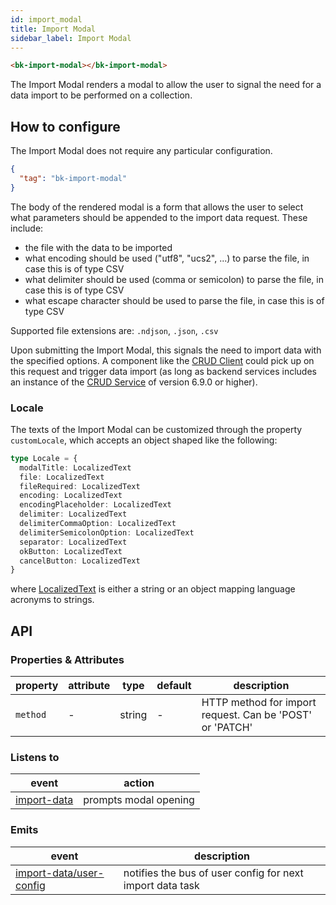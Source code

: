 ```yaml
---
id: import_modal
title: Import Modal
sidebar_label: Import Modal
---
```




<!--
WARNING:
This file is automatically generated. Please edit the 'README' file of the corresponding component and run `yarn copy:docs`
-->

[crud-service]: /runtime_suite/crud-service/10_overview_and_usage.md

[import-data]: /microfrontend-composer/back-kit/70_events.md#import-data
[import-data/user-config]: /microfrontend-composer/back-kit/70_events.md#import-data---user-config

[bk-crud-client]: /microfrontend-composer/back-kit/60_components/100_crud_client.md

[localized-text]: /microfrontend-composer/back-kit/40_core_concepts.md#localization-and-i18n



```html
<bk-import-modal></bk-import-modal>
```

The Import Modal renders a modal to allow the user to signal the need for a data import to be performed on a collection.

## How to configure

The Import Modal does not require any particular configuration.

```json
{
  "tag": "bk-import-modal"
}
```

The body of the rendered modal is a form that allows the user to select what parameters should be appended to the import data request. These include:
  - the file with the data to be imported
  - what encoding should be used ("utf8",  "ucs2", ...) to parse the file, in case this is of type CSV
  - what delimiter should be used (comma or semicolon) to parse the file, in case this is of type CSV
  - what escape character should be used to parse the file, in case this is of type CSV

Supported file extensions are: `.ndjson`, `.json`, `.csv`


Upon submitting the Import Modal, this signals the need to import data with the specified options.
A component like the [CRUD Client][bk-crud-client] could pick up on this request and trigger data import (as long as backend services includes an instance of the [CRUD Service][crud-service] of version 6.9.0 or higher).

### Locale

The texts of the Import Modal can be customized through the property `customLocale`, which accepts an object shaped like the following:

```typescript
type Locale = {
  modalTitle: LocalizedText
  file: LocalizedText
  fileRequired: LocalizedText
  encoding: LocalizedText
  encodingPlaceholder: LocalizedText
  delimiter: LocalizedText
  delimiterCommaOption: LocalizedText
  delimiterSemicolonOption: LocalizedText
  separator: LocalizedText
  okButton: LocalizedText
  cancelButton: LocalizedText
}
```

where [LocalizedText][localized-text] is either a string or an object mapping language acronyms to strings.


## API

### Properties & Attributes

| property           | attribute                 | type             | default | description                                                           |
| ------------------ | ------------------------- | ---------------- | ------- | --------------------------------------------------------------------- |
| `method`           | -                         | string           | -       | HTTP method for import request. Can be 'POST' or 'PATCH'              |

### Listens to

| event         | action                |
| ------------- | --------------------- |
| [import-data] | prompts modal opening |

### Emits

| event                     | description                                               |
| ------------------------- | --------------------------------------------------------- |
| [import-data/user-config] | notifies the bus of user config for next import data task |
